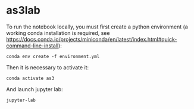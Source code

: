 # as3lab
To run the notebook locally, you must first create a python environment (a working conda installation is required, see https://docs.conda.io/projects/miniconda/en/latest/index.html#quick-command-line-install):

`conda env create -f environment.yml`

Then it is necessary to activate it: 

`conda activate as3`

And launch jupyter lab:

 `jupyter-lab`